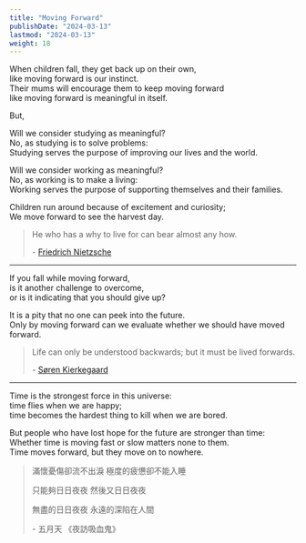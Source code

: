 ```yaml
---
title: "Moving Forward"
publishDate: "2024-03-13"
lastmod: "2024-03-13"
weight: 18
---
```


When children fall, they get back up on their own,<br/>
like moving forward is our instinct.<br/>
Their mums will encourage them to keep moving forward<br/>
like moving forward is meaningful in itself.<br/>

But,<br/>

Will we consider studying as meaningful?<br/>
No, as studying is to solve problems:<br/>
Studying serves the purpose of improving our lives and the world.<br/>

Will we consider working as meaningful?<br/>
No, as working is to make a living:<br/>
Working serves the purpose of supporting themselves and their families.<br/>

Children run around because of excitement and curiosity;<br/>
We move forward to see the harvest day.<br/>

> He who has a why to live for can bear almost any how.
>
> \- [Friedrich Nietzsche](https://www.goodreads.com/quotes/137-he-who-has-a-why-to-live-for-can-bear)

---

If you fall while moving forward,<br/>
is it another challenge to overcome,<br/>
or is it indicating that you should give up?<br/>

It is a pity that no one can peek into the future.<br/>
Only by moving forward can we evaluate whether we should have moved forward.<br/>

> Life can only be understood backwards; but it must be lived forwards.
>
> \- [Søren Kierkegaard](https://www.goodreads.com/quotes/6812-life-can-only-be-understood-backwards-but-it-must-be)

---

Time is the strongest force in this universe:<br/>
time flies when we are happy;<br/>
time becomes the hardest thing to kill when we are bored.<br/>

But people who have lost hope for the future are stronger than time:<br/>
Whether time is moving fast or slow matters none to them.<br/>
Time moves forward, but they move on to nowhere.<br/>

> 滿懷憂傷卻流不出淚 極度的疲憊卻不能入睡
>
> 只能夠日日夜夜 然後又日日夜夜
>
> 無盡的日日夜夜 永遠的深陷在人間
>
> \- 五月天 《夜訪吸血鬼》
